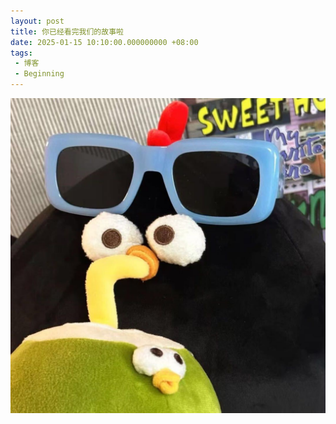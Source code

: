 ```yaml
---
layout: post
title: 你已经看完我们的故事啦
date: 2025-01-15 10:10:00.000000000 +08:00
tags: 
 - 博客
 - Beginning
---
```


![csx和zl的第一个情侣头像](/static/imgs/2025/photo_csx.jpg)